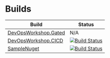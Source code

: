 # Builds

|Build|Status|
|--|--|
| [DevOpsWorkshop.Gated](https://formisolutions.visualstudio.com/DevOpsWorkshop/_build?definitionId=30) | N/A |
| [DevOpsWorkshop.CICD](https://formisolutions.visualstudio.com/DevOpsWorkshop/_build?definitionId=26) | [![Build Status](https://formisolutions.visualstudio.com/DevOpsWorkshop/_apis/build/status/DevOpsWorkshop.CICD?branchName=main)](https://formisolutions.visualstudio.com/DevOpsWorkshop/_build/latest?definitionId=26&branchName=main) |
| [SampleNuget](https://formisolutions.visualstudio.com/DevOpsWorkshop/_build?definitionId=28) | [![Build Status](https://formisolutions.visualstudio.com/DevOpsWorkshop/_apis/build/status/SampleNuget?branchName=main)](https://formisolutions.visualstudio.com/DevOpsWorkshop/_build/latest?definitionId=28&branchName=main) |
